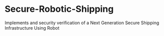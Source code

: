 # Secure-Robotic-Shipping
Implements and security verification of a Next Generation Secure Shipping Infrastructure Using Robot 

